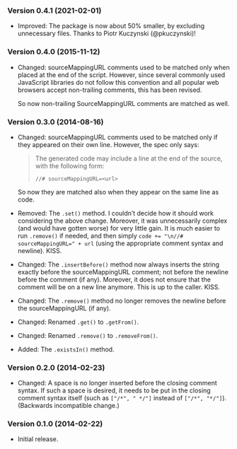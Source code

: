### Version 0.4.1 (2021-02-01) ###

- Improved: The package is now about 50% smaller, by excluding unnecessary
  files. Thanks to Piotr Kuczynski (@pkuczynski)!

### Version 0.4.0 (2015-11-12) ###

- Changed: sourceMappingURL comments used to be matched only when placed at
  the end of the script. However, since several commonly used JavaScript
  libraries do not follow this convention and all popular web browsers accept
  non-trailing comments, this has been revised.

  So now non-trailing SourceMappingURL comments are matched as well.


### Version 0.3.0 (2014-08-16) ###

- Changed: sourceMappingURL comments used to be matched only if they appeared
  on their own line. However, the spec only says:

  > The generated code may include a line at the end of the source, with the following form:
  >
  >     //# sourceMappingURL=<url>

  So now they are matched also when they appear on the same line as code.

- Removed: The `.set()` method. I couldn’t decide how it should work
  considering the above change. Moreover, it was unnecessarily complex (and
  would have gotten worse) for very little gain. It is much easier to run
  `.remove()` if needed, and then simply `code += "\n//# sourceMappingURL=" +
  url` (using the appropriate comment syntax and newline). KISS.

- Changed: The `.insertBefore()` method now always inserts the string exactly
  before the sourceMappingURL comment; not before the newline before the
  comment (if any). Moreover, it does not ensure that the comment will be on a
  new line anymore. This is up to the caller. KISS.

- Changed: The `.remove()` method no longer removes the newline before the
  sourceMappingURL (if any).

- Changed: Renamed `.get()` to `.getFrom()`.
- Changed: Renamed `.remove()` to `.removeFrom()`.

- Added: The `.existsIn()` method.


### Version 0.2.0 (2014-02-23) ###

- Changed: A space is no longer inserted before the closing comment syntax. If
  such a space is desired, it needs to be put in the closing comment syntax
  itself (such as `["/*", " */"]` instead of `["/*", "*/"]`). (Backwards
  incompatible change.)


### Version 0.1.0 (2014-02-22) ###

- Initial release.


